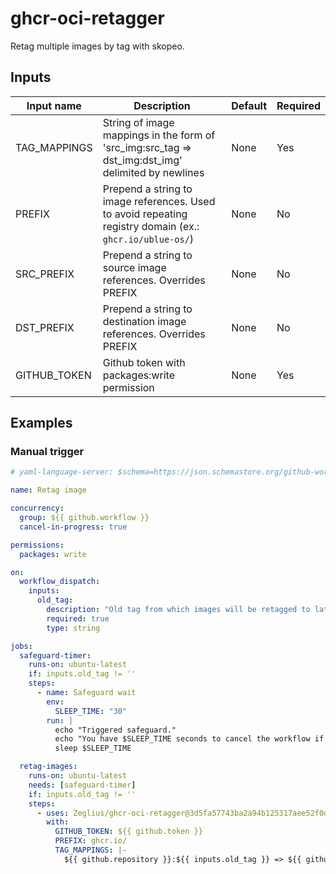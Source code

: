 # ghcr-oci-retagger

Retag multiple images by tag with skopeo.

## Inputs

| **Input name** | **Description**                                                                                          | **Default** | **Required** |
| -------------- | -------------------------------------------------------------------------------------------------------- | ----------- | ------------ |
| TAG_MAPPINGS   | String of image mappings in the form of 'src_img:src_tag => dst_img:dst_img' delimited by newlines       | None        | Yes          |
| PREFIX         | Prepend a string to image references. Used to avoid repeating registry domain (ex.: `ghcr.io/ublue-os/`) | None        | No           |
| SRC_PREFIX     | Prepend a string to source image references. Overrides PREFIX                                            | None        | No           |
| DST_PREFIX     | Prepend a string to destination image references. Overrides PREFIX                                       | None        | No           |
| GITHUB_TOKEN   | Github token with packages:write permission                                                              | None        | Yes          |

## Examples

### Manual trigger

```yaml
# yaml-language-server: $schema=https://json.schemastore.org/github-workflow.json

name: Retag image

concurrency:
  group: ${{ github.workflow }}
  cancel-in-progress: true

permissions:
  packages: write

on:
  workflow_dispatch:
    inputs:
      old_tag:
        description: "Old tag from which images will be retagged to latest"
        required: true
        type: string

jobs:
  safeguard-timer:
    runs-on: ubuntu-latest
    if: inputs.old_tag != ''
    steps:
      - name: Safeguard wait
        env:
          SLEEP_TIME: "30"
        run: |
          echo "Triggered safeguard."
          echo "You have $SLEEP_TIME seconds to cancel the workflow if you want to cancel retagging."
          sleep $SLEEP_TIME

  retag-images:
    runs-on: ubuntu-latest
    needs: [safeguard-timer]
    if: inputs.old_tag != ''
    steps:
      - uses: Zeglius/ghcr-oci-retagger@3d5fa57743ba2a94b125317aee52f0daf8743d12
        with:
          GITHUB_TOKEN: ${{ github.token }}
          PREFIX: ghcr.io/
          TAG_MAPPINGS: |-
            ${{ github.repository }}:${{ inputs.old_tag }} => ${{ github.repository }}:latest
```
